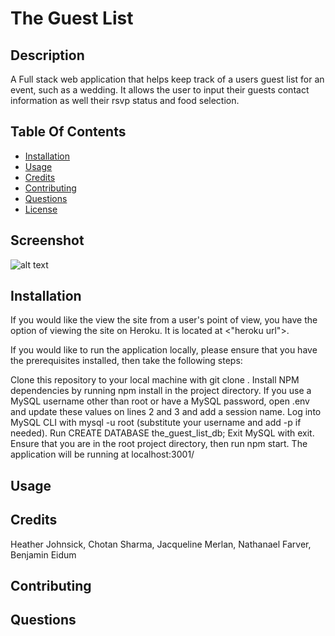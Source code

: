 # The Guest List

## Description
A Full stack web application that helps keep track of a users guest list for an event, such as a wedding. It allows the user to input their guests contact information as well their rsvp status and food selection.
## Table Of Contents
* [Installation](#installation)
* [Usage](#Usage)
* [Credits](#Credits)
* [Contributing](#Contributing)
* [Questions](#Questions)
* [License](#license)
## Screenshot
![alt text](./public/images/SC_The_Guest_List.jpg)
## Installation
If you would like the view the site from a user's point of view, you have the option of viewing the site on Heroku. It is located at <"heroku url">.

If you would like to run the application locally, please ensure that you have the prerequisites installed, then take the following steps:

Clone this repository to your local machine with git clone <repo-url>.
Install NPM dependencies by running npm install in the project directory.
If you use a MySQL username other than root or have a MySQL password, open .env and update these values on lines 2 and 3 and add a session name.
Log into MySQL CLI with mysql -u root (substitute your username and add -p <your password> if needed).
Run CREATE DATABASE the_guest_list_db;
Exit MySQL with exit.
Ensure that you are in the root project directory, then run npm start.
The application will be running at localhost:3001/

## Usage

## Credits
Heather Johnsick, Chotan Sharma, Jacqueline Merlan, Nathanael Farver, Benjamin Eidum
## Contributing

## Questions
